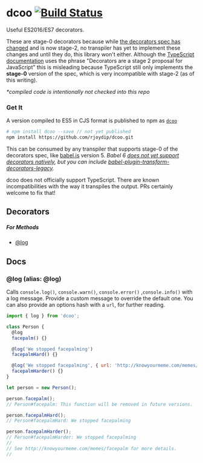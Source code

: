 # dcoo [![Build Status](https://travis-ci.org/rjoydip/dcoo.svg?branch=master)](https://travis-ci.org/rjoydip/dcoo)

Useful ES2016/ES7 decorators.

These are stage-0 decorators because while [the decorators spec has changed](http://tc39.github.io/proposal-decorators/) and is now stage-2, no transpiler has yet to implement these changes and until they do, this library won't either. Although the [TypeScript documentation](http://www.typescriptlang.org/docs/handbook/decorators.html) uses the phrase "Decorators are a stage 2 proposal for JavaScript" this is misleading because TypeScript still only implements the **stage-0** version of the spec, which is very incompatible with stage-2 (as of this writing).

_*compiled code is intentionally not checked into this repo_

### Get It

A version compiled to ES5 in CJS format is published to npm as [`dcoo`](https://www.npmjs.com/package/dcoo)

```bash
# npm install dcoo --save // not yet published
npm install https://github.com/rjoydip/dcoo.git
```

This can be consumed by any transpiler that supports stage-0 of the decorators spec, like [babel.js](https://babeljs.io/) version 5. *Babel 6 [does not yet support decorators natively](https://phabricator.babeljs.io/T2645), but you can include [babel-plugin-transform-decorators-legacy](https://github.com/loganfsmyth/babel-plugin-transform-decorators-legacy).*

dcoo does not officially support TypeScript. There are known incompatibilities with the way it transpiles the output. PRs certainly welcome to fix that!

## Decorators

##### For Methods
* [@log](#log)

## Docs

### @log (alias: @log)

Calls `console.log()`, `console.warn()`, `console.error()` ,`console.info()` with a log message. Provide a custom message to override the default one. You can also provide an options hash with a `url`, for further reading.

```js
import { log } from 'dcoo';

class Person {
  @log
  facepalm() {}

  @log('We stopped facepalming')
  facepalmHard() {}

  @log('We stopped facepalming', { url: 'http://knowyourmeme.com/memes/facepalm' })
  facepalmHarder() {}
}

let person = new Person();

person.facepalm();
// Person#facepalm: This function will be removed in future versions.

person.facepalmHard();
// Person#facepalmHard: We stopped facepalming

person.facepalmHarder();
// Person#facepalmHarder: We stopped facepalming
//
// See http://knowyourmeme.com/memes/facepalm for more details.
//
```
